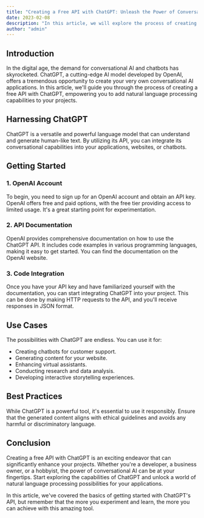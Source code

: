 ```yaml
---
title: "Creating a Free API with ChatGPT: Unleash the Power of Conversational AI"
date: 2023-02-08
description: "In this article, we will explore the process of creating a free API using ChatGPT, a powerful conversational AI model by OpenAI. Discover how to harness the capabilities of ChatGPT for your own applications and projects."
author: "admin"
---
```


## Introduction

In the digital age, the demand for conversational AI and chatbots has skyrocketed. ChatGPT, a cutting-edge AI model developed by OpenAI, offers a tremendous opportunity to create your very own conversational AI applications. In this article, we'll guide you through the process of creating a free API with ChatGPT, empowering you to add natural language processing capabilities to your projects.

## Harnessing ChatGPT

ChatGPT is a versatile and powerful language model that can understand and generate human-like text. By utilizing its API, you can integrate its conversational capabilities into your applications, websites, or chatbots.

## Getting Started

### 1. OpenAI Account

To begin, you need to sign up for an OpenAI account and obtain an API key. OpenAI offers free and paid options, with the free tier providing access to limited usage. It's a great starting point for experimentation.

### 2. API Documentation

OpenAI provides comprehensive documentation on how to use the ChatGPT API. It includes code examples in various programming languages, making it easy to get started. You can find the documentation on the OpenAI website.

### 3. Code Integration

Once you have your API key and have familiarized yourself with the documentation, you can start integrating ChatGPT into your project. This can be done by making HTTP requests to the API, and you'll receive responses in JSON format.

## Use Cases

The possibilities with ChatGPT are endless. You can use it for:

- Creating chatbots for customer support.
- Generating content for your website.
- Enhancing virtual assistants.
- Conducting research and data analysis.
- Developing interactive storytelling experiences.

## Best Practices

While ChatGPT is a powerful tool, it's essential to use it responsibly. Ensure that the generated content aligns with ethical guidelines and avoids any harmful or discriminatory language.

## Conclusion

Creating a free API with ChatGPT is an exciting endeavor that can significantly enhance your projects. Whether you're a developer, a business owner, or a hobbyist, the power of conversational AI can be at your fingertips. Start exploring the capabilities of ChatGPT and unlock a world of natural language processing possibilities for your applications.

In this article, we've covered the basics of getting started with ChatGPT's API, but remember that the more you experiment and learn, the more you can achieve with this amazing tool.
